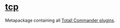 # [tcp](https://chocolatey.org/packages/tcp)

Metapackage containing all [Totall Commander plugins](https://chocolatey.org/packages?q=tag%3Atcplugin).


